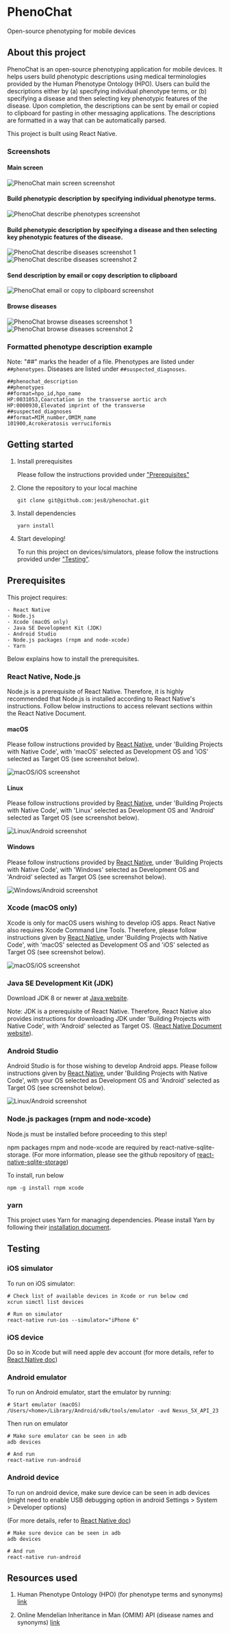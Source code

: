 # PhenoChat

Open-source phenotyping for mobile devices


## About this project

PhenoChat is an open-source phenotyping application for mobile devices. It helps users build phenotypic descriptions using medical terminologies provided by the Human Phenotype Ontology (HPO). Users can build the descriptions either by (a) specifying individual phenotype terms, or (b) specifying a disease and then selecting key phenotypic features of the disease. Upon completion, the descriptions can be sent by email or copied to clipboard for pasting in other messaging applications. The descriptions are formatted in a way that can be automatically parsed.

This project is built using React Native.

### Screenshots

#### Main screen
![PhenoChat main screen screenshot](screenshots/pc_main.png "PhenoChat main screen")

#### Build phenotypic description by specifying individual phenotype terms.
![PhenoChat describe phenotypes screenshot](screenshots/pc_desc_pheno.png "PhenoChat describe phenotypes screenshot")

#### Build phenotypic description by specifying a disease and then selecting key phenotypic features of the disease.
![PhenoChat describe diseases screenshot 1](screenshots/pc_desc_disease_1.png "PhenoChat describe diseases screenshot")
![PhenoChat describe diseases screenshot 2](screenshots/pc_desc_disease_2.png "PhenoChat describe diseases screenshot")

#### Send description by email or copy description to clipboard
![PhenoChat email or copy to clipboard screenshot](screenshots/pc_email_or_copy.png "PhenoChat email or copy to clipboard screenshot")

#### Browse diseases
![PhenoChat browse diseases screenshot 1](screenshots/pc_browse_1.png "PhenoChat browse diseases screenshot")
![PhenoChat browse diseases screenshot 2](screenshots/pc_browse_2.png "PhenoChat browse diseases screenshot")


### Formatted phenotype description example

Note: "##" marks the header of a file. Phenotypes are listed under `##phenotypes`. Diseases are listed under `##suspected_diagnoses`.

```
##phenochat_description
##phenotypes
##format=hpo_id,hpo_name
HP:0031053,Coarctation in the transverse aortic arch
HP:0000930,Elevated imprint of the transverse
##suspected_diagnoses
##format=MIM_number,OMIM_name
101900,Acrokeratosis verruciformis
```


## Getting started

1. Install prerequisites

	Please follow the instructions provided under ["Prerequisites"](#prerequisites)

2. Clone the repository to your local machine

	```
	git clone git@github.com:jes8/phenochat.git
	```

3. Install dependencies

	```
	yarn install
	```

4. Start developing!

	To run this project on devices/simulators, please follow the instructions provided under ["Testing"](#testing).


## Prerequisites

This project requires:

	- React Native
	- Node.js
	- Xcode (macOS only)
	- Java SE Development Kit (JDK)
	- Android Studio
	- Node.js packages (rnpm and node-xcode)
	- Yarn

Below explains how to install the prerequisites.

### React Native, Node.js
Node.js is a prerequisite of React Native. Therefore, it is highly recommended that Node.js is installed according to React Native's instructions. Follow below instructions to access relevant sections within the React Native Document.

#### macOS
Please follow instructions provided by [React Native](https://facebook.github.io/react-native/docs/getting-started.html), under 'Building Projects with Native Code', with 'macOS' selected as Development OS and 'iOS' selected as Target OS (see screenshot below).

![macOS/iOS screenshot](screenshots/rn_doc_macos_ios.png "macOS/iOS screenshot")

#### Linux
Please follow instructions provided by [React Native](https://facebook.github.io/react-native/docs/getting-started.html), under 'Building Projects with Native Code', with 'Linux' selected as Development OS and 'Android' selected as Target OS (see screenshot below).

![Linux/Android screenshot](screenshots/rn_doc_linux_android.png "Linux/Android screenshot")

#### Windows
Please follow instructions provided by [React Native](https://facebook.github.io/react-native/docs/getting-started.html), under 'Building Projects with Native Code', with 'Windows' selected as Development OS and 'Android' selected as Target OS (see screenshot below).

![Windows/Android screenshot](screenshots/rn_doc_windows_android.png "Windows/Android screenshot")

### Xcode (macOS only)
Xcode is only for macOS users wishing to develop iOS apps. React Native also requires Xcode Command Line Tools. Therefore, please follow instructions given by [React Native](https://facebook.github.io/react-native/docs/getting-started.html), under 'Building Projects with Native Code', with 'macOS' selected as Development OS and 'iOS' selected as Target OS (see screenshot below).

![macOS/iOS screenshot](screenshots/rn_doc_macos_ios.png "macOS/iOS screenshot")

### Java SE Development Kit (JDK)
Download JDK 8 or newer at [Java website](http://www.oracle.com/technetwork/java/javase/downloads/jdk8-downloads-2133151.html).

Note: JDK is a prerequisite of React Native. Therefore, React Native also provides instructions for downloading JDK under 'Building Projects with Native Code', with 'Android' selected as Target OS. ([React Native Document website](https://facebook.github.io/react-native/docs/getting-started.html)).

### Android Studio
Android Studio is for those wishing to develop Android apps. Please follow instructions given by [React Native](https://facebook.github.io/react-native/docs/getting-started.html), under 'Building Projects with Native Code', with your OS selected as Development OS and 'Android' selected as Target OS (see screenshot below).

![Linux/Android screenshot](screenshots/rn_doc_linux_android.png "Linux/Android screenshot")

### Node.js packages (rnpm and node-xcode)
Node.js must be installed before proceeding to this step!

npm packages rnpm and node-xcode are required by react-native-sqlite-storage. (For more information, please see the github repository of [react-native-sqlite-storage](https://github.com/andpor/react-native-sqlite-storage))

To install, run below
```
npm -g install rnpm xcode
```

### yarn
This project uses Yarn for managing dependencies. Please install Yarn by following their [installation document](https://yarnpkg.com/lang/en/docs/install/#mac-stable).


## Testing

### iOS simulator

To run on iOS simulator:

```
# Check list of available devices in Xcode or run below cmd
xcrun simctl list devices

# Run on simulator
react-native run-ios --simulator="iPhone 6"
```

### iOS device

Do so in Xcode but will need apple dev account (for more details, refer to [React Native doc](https://facebook.github.io/react-native/docs/running-on-device.html))

### Android emulator

To run on Android emulator, start the emulator by running:

```
# Start emulator (macOS)
/Users/<home>/Library/Android/sdk/tools/emulator -avd Nexus_5X_API_23
```

Then run on emulator

```
# Make sure emulator can be seen in adb
adb devices

# And run
react-native run-android
```

### Android device

To run on android device, make sure device can be seen in adb devices (might need to enable USB debugging option in android Settings > System > Developer options)

(For more details, refer to [React Native doc](https://facebook.github.io/react-native/docs/running-on-device.html))

```
# Make sure device can be seen in adb
adb devices

# And run
react-native run-android
```


## Resources used

1. Human Phenotype Ontology (HPO) (for phenotype terms and synonyms) [link](https://hpo.jax.org/)

2. Online Mendelian Inheritance in Man (OMIM) API (disease names and synonyms) [link](https://www.omim.org/)

